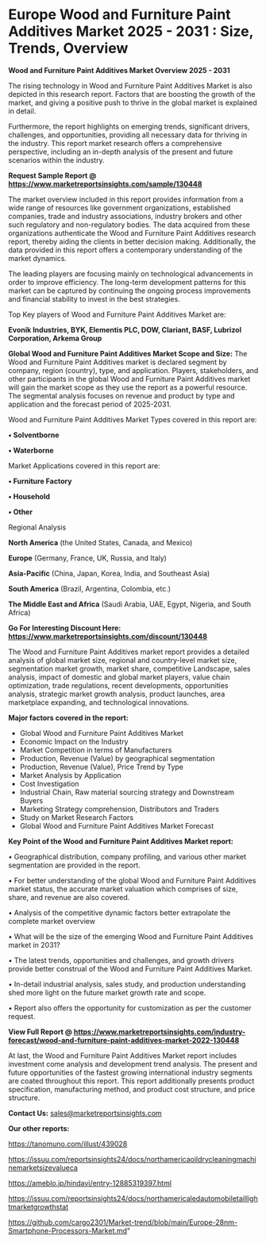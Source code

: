  # Europe Wood and Furniture Paint Additives Market 2025 - 2031 : Size, Trends, Overview

<Strong> Wood and Furniture Paint Additives Market Overview 2025 - 2031</strong>

The rising technology in Wood and Furniture Paint Additives Market is also depicted in this research report. Factors that are boosting the growth of the market, and giving a positive push to thrive in the global market is explained in detail.

Furthermore, the report highlights on emerging trends, significant drivers, challenges, and opportunities, providing all necessary data for thriving in the industry. This report market research offers a comprehensive perspective, including an in-depth analysis of the present and future scenarios within the industry.

<strong>Request Sample Report @ <a href=https://www.marketreportsinsights.com/sample/130448>https://www.marketreportsinsights.com/sample/130448</a></strong>

The market overview included in this report provides information from a wide range of resources like government organizations, established companies, trade and industry associations, industry brokers and other such regulatory and non-regulatory bodies. The data acquired from these organizations authenticate the Wood and Furniture Paint Additives research report, thereby aiding the clients in better decision making. Additionally, the data provided in this report offers a contemporary understanding of the market dynamics.

The leading players are focusing mainly on technological advancements in order to improve efficiency. The long-term development patterns for this market can be captured by continuing the ongoing process improvements and financial stability to invest in the best strategies.

Top Key players of Wood and Furniture Paint Additives Market are:

<strong>Evonik Industries, BYK, Elementis PLC, DOW, Clariant, BASF, Lubrizol Corporation, Arkema Group</strong>

<strong><b>Global Wood and Furniture Paint Additives Market Scope and Size:</b></strong>
The Wood and Furniture Paint Additives market is declared segment by company, region (country), type, and application. Players, stakeholders, and other participants in the global Wood and Furniture Paint Additives market will gain the market scope as they use the report as a powerful resource. The segmental analysis focuses on revenue and product by type and application and the forecast period of 2025-2031.

Wood and Furniture Paint Additives Market Types covered in this report are:

<strong>• Solventborne

• Waterborne</strong>

Market Applications covered in this report are:

<strong>• Furniture Factory

• Household

• Other</strong> 

Regional Analysis

<strong>North America</strong> (the United States, Canada, and Mexico)

<strong>Europe</strong> (Germany, France, UK, Russia, and Italy)

<strong>Asia-Pacific</strong> (China, Japan, Korea, India, and Southeast Asia)

<strong>South America</strong> (Brazil, Argentina, Colombia, etc.)

<strong>The Middle East and Africa</strong> (Saudi Arabia, UAE, Egypt, Nigeria, and South Africa)

<strong>Go For Interesting Discount Here: <a href=https://www.marketreportsinsights.com/discount/130448>https://www.marketreportsinsights.com/discount/130448</a></strong>

The Wood and Furniture Paint Additives market report provides a detailed analysis of global market size, regional and country-level market size, segmentation market growth, market share, competitive Landscape, sales analysis, impact of domestic and global market players, value chain optimization, trade regulations, recent developments, opportunities analysis, strategic market growth analysis, product launches, area marketplace expanding, and technological innovations.

<strong><b>Major factors covered in the report:</b></strong>
<ul>
  <li>Global Wood and Furniture Paint Additives Market </li>
  <li>Economic Impact on the Industry</li>
  <li>Market Competition in terms of Manufacturers</li>
  <li>Production, Revenue (Value) by geographical segmentation</li>
  <li>Production, Revenue (Value), Price Trend by Type</li>
  <li>Market Analysis by Application</li>
  <li>Cost Investigation</li>
  <li>Industrial Chain, Raw material sourcing strategy and Downstream Buyers</li>
  <li>Marketing Strategy comprehension, Distributors and Traders</li>
  <li>Study on Market Research Factors</li>
  <li>Global Wood and Furniture Paint Additives Market Forecast</li>
</ul>

<strong><b>Key Point of the Wood and Furniture Paint Additives Market report:</b></strong>

• Geographical distribution, company profiling, and various other market segmentation are provided in the report.

• For better understanding of the global Wood and Furniture Paint Additives market status, the accurate market valuation which comprises of size, share, and revenue are also covered.

• Analysis of the competitive dynamic factors better extrapolate the complete market overview

• What will be the size of the emerging Wood and Furniture Paint Additives market in 2031?

• The latest trends, opportunities and challenges, and growth drivers provide better construal of the Wood and Furniture Paint Additives Market.

• In-detail industrial analysis, sales study, and production understanding shed more light on the future market growth rate and scope.

• Report also offers the opportunity for customization as per the customer request.

<strong><b>View Full Report @ <a href=https://www.marketreportsinsights.com/industry-forecast/wood-and-furniture-paint-additives-market-2022-130448>https://www.marketreportsinsights.com/industry-forecast/wood-and-furniture-paint-additives-market-2022-130448</a></b></strong>


At last, the Wood and Furniture Paint Additives Market report includes investment come analysis and development trend analysis. The present and future opportunities of the fastest growing international industry segments are coated throughout this report. This report additionally presents product specification, manufacturing method, and product cost structure, and price structure.

<strong>Contact Us:</strong>
sales@marketreportsinsights.com

<strong>Our other reports:</strong>

<a href=https://tanomuno.com/illust/439028>https://tanomuno.com/illust/439028</a>

<a href=https://issuu.com/reportsinsights24/docs/northamericaoildrycleaningmachinemarketsizevalueca>https://issuu.com/reportsinsights24/docs/northamericaoildrycleaningmachinemarketsizevalueca</a>

<a href=https://ameblo.jp/hindavi/entry-12885319397.html>https://ameblo.jp/hindavi/entry-12885319397.html</a>

<a href=https://issuu.com/reportsinsights24/docs/northamericaledautomobiletaillightmarketgrowthstat>https://issuu.com/reportsinsights24/docs/northamericaledautomobiletaillightmarketgrowthstat</a>

<a href=https://github.com/cargo2301/Market-trend/blob/main/Europe-28nm-Smartphone-Processors-Market.md>https://github.com/cargo2301/Market-trend/blob/main/Europe-28nm-Smartphone-Processors-Market.md</a>"
